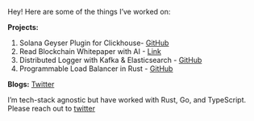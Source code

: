 Hey! Here are some of the things I’ve worked on:  

**Projects:**  
1. Solana Geyser Plugin for Clickhouse- [GitHub](https://github.com/paahaad/Solana-Geyser-Plugin-for-ClickHouse)
2. Read Blockchain Whitepaper with AI   - [Link](https://protocals.xyz/) 
3. Distributed Logger with Kafka & Elasticsearch - [GitHub](https://github.com/paahaad/distributed-logger)  
4. Programmable Load Balancer in Rust - [GitHub](https://github.com/paahaad/Load-Balancer-Rust)  

**Blogs:**  [Twitter](https://x.com/ParvatRajSingh/articles)

I’m tech-stack agnostic but have worked with Rust, Go, and TypeScript. Please reach out to [twitter](https://x.com/ParvatRajSingh)
